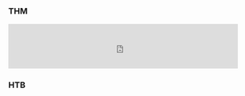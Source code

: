 ### THM
<div class="not-prose my-6">
  <div class="mx-auto max-w-[800px] bg-white rounded-xl shadow p-4">
    <iframe
      src="https://tryhackme.com/api/v2/badges/public-profile?userPublicId=4898114"
      title="Badge TryHackMe"
      class="block w-full"
      style="width:460px;height:90px;border:0;"
      loading="lazy"
      referrerpolicy="no-referrer">
    </iframe>
  </div>
</div>



### HTB